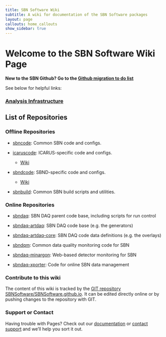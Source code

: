 ```yaml
---
title: SBN Software Wiki
subtitle: A wiki for documentation of the SBN Software packages
layout: page
callouts: home_callouts
show_sidebar: true
---
```



# Welcome to the SBN Software Wiki Page

**New to the SBN Github? Go to the [Github migration to do list](AnalysisInfrastructure/github-migration-to-do-list.md)**

See below for helpful links:

### [Analysis Infrastructure](AnalysisInfrastructure/index)

## List of Repositories

### Offline Repositories
* [sbncode](https://github.com/SBNSoftware/sbncode): Common SBN code and configs.
* [icaruscode](https://github.com/SBNSoftware/icaruscode): ICARUS-specific code and configs.
  * [Wiki](icaruscode_wiki/Wiki)
* [sbndcode](https://github.com/SBNSoftware/sbndcode): SBND-specific code and configs.
  * [Wiki](sbndcode_wiki/Wiki)

* [sbnbuild](https://github.com/SBNSoftware/sbnbuild): Common SBN build scripts and utilities.

### Online Repositories
* [sbndaq](https://github.com/SBNSoftware/sbndaq): SBN DAQ parent code base, including scripts for run control
* [sbndaq-artdaq](https://github.com/SBNSoftware/sbndaq-artdaq): SBN DAQ code base (e.g. the generators)
* [sbndaq-artdaq-core](https://github.com/SBNSoftware/sbndaq-artdaq-core): SBN DAQ code data definitions (e.g. the overlays)

* [sbndqm](https://github.com/SBNSoftware/sbndqm): Common data quality monitoring code for SBN
* [sbndaq-minargon](https://github.com/SBNSoftware/sbndaq-minargon): Web-based detector monitoring for SBN

* [sbndaq-xporter](https://github.com/SBNSoftware/sbndaq-xporter): Code for online SBN data management


### Contribute to this wiki

The content of this wiki is tracked by the [GIT repository SBNSoftware/SBNSoftware.github.io](https://github.com/SBNSoftware/SBNSoftware.github.io).
It can be edited directly online or by pushing changes to the repository with GIT.


### Support or Contact

Having trouble with Pages? Check out our [documentation](https://help.github.com/categories/github-pages-basics/) or [contact support](https://github.com/contact) and we’ll help you sort it out.
